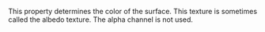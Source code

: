This property determines the color of the surface. This texture is
sometimes called the albedo texture. The alpha channel is not used.